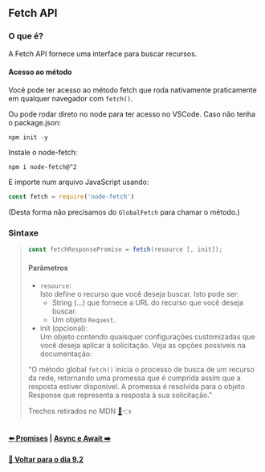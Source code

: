 ## Fetch API
### O que é?
A Fetch API fornece uma interface para buscar recursos. 

#### Acesso ao método
Você pode ter acesso ao método fetch que roda nativamente praticamente em qualquer navegador com `fetch()`.

Ou pode rodar direto no node para ter acesso no VSCode. Caso não tenha o package.json:
~~~
npm init -y
~~~
Instale o node-fetch:
~~~
npm i node-fetch@^2
~~~
E importe num arquivo JavaScript usando:
~~~javascript
const fetch = require('node-fetch')
~~~
(Desta forma não precisamos do `GlobalFetch` para chamar o método.)

### Sintaxe

> ~~~javascript
> const fetchResponsePromise = fetch(resource [, init]);
> ~~~
> #### Parâmetros
> - `resource`: <br>
> Isto define o recurso que você deseja buscar. Isto pode ser:
> 	- String (...) que fornece a URL do recurso que você deseja buscar.
> 	- Um objeto `Request`.
> - init (opcional): <br>
> Um objeto contendo quaisquer configurações customizadas que você deseja aplicar à solicitação. Veja as opções possíveis na documentação:
> 
> "O método global `fetch()` inicia o processo de busca de um recurso da rede, retornando uma promessa que é cumprida assim que a resposta estiver disponível. A promessa é resolvida para o objeto Response que representa a resposta à sua solicitação."
> 
> Trechos retirados no MDN [:page_facing_up:](https://developer.mozilla.org/pt-BR/docs/Web/API/fetch):point_left:

##

#### [:arrow_left: Promises](./promises.md#promises) | [Async e Await :arrow_right:](./async-await.md#async-e-await)

#### [:date: Voltar para o dia 9.2](../#92-javascript-assíncrono---fetch-api-e-asyncawait)
